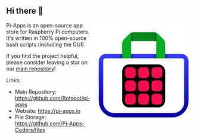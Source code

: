 ## Hi there 👋

<img src="https://github.com/Botspot/pi-apps/blob/master/icons/logo-simple.png?raw=true" align="right" height="270px"/>

Pi-Apps is an open-source app store for Raspberry Pi computers. It's written in 100% open-source bash scripts (including the GUI).

If you find the project helpful, please consider leaving a star on our [main repository](https://github.com/Botspot/pi-apps/)!

Links:
- Main Repository: https://github.com/Botspot/pi-apps
- Website: https://pi-apps.io
- File Storage: https://github.com/Pi-Apps-Coders/files

